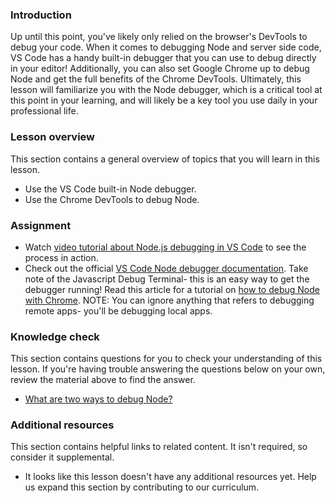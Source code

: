 ### Introduction

Up until this point, you've likely only relied on the browser's DevTools to debug your code. <span id="two-ways">When it comes to debugging Node and server side code, VS Code has a handy built-in debugger that you can use to debug directly in your editor! Additionally, you can also set Google Chrome up to debug Node and get the full benefits of the Chrome DevTools. </span> Ultimately, this lesson will familiarize you with the Node debugger, which is a critical tool at this point in your learning, and will likely be a key tool you use daily in your professional life.

### Lesson overview

This section contains a general overview of topics that you will learn in this lesson.

- Use the VS Code built-in Node debugger.
- Use the Chrome DevTools to debug Node.

### Assignment

<div class="lesson-content__panel" markdown="1">

- Watch [video tutorial about Node.js debugging in VS Code](https://www.youtube.com/watch?v=2oFKNL7vYV8&ab_channel=VisualStudioCode) to see the process in action.
- Check out the official [VS Code Node debugger documentation](https://code.visualstudio.com/docs/nodejs/nodejs-debugging). Take note of the Javascript Debug Terminal- this is an easy way to get the debugger running!
Read this article for a tutorial on [how to debug Node with Chrome](https://web.archive.org/web/20230923074524/https://www.section.io/engineering-education/debug-node-devtools/).
NOTE: You can ignore anything that refers to debugging remote apps- you'll be debugging local apps.
</div>

### Knowledge check

This section contains questions for you to check your understanding of this lesson. If you're having trouble answering the questions below on your own, review the material above to find the answer.

- <a class="knowledge-check-link" href="#two-ways">What are two ways to debug Node?</a>

### Additional resources

This section contains helpful links to related content. It isn't required, so consider it supplemental.

- It looks like this lesson doesn't have any additional resources yet. Help us expand this section by contributing to our curriculum.
